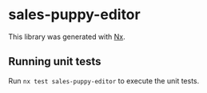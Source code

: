 # sales-puppy-editor

This library was generated with [Nx](https://nx.dev).

## Running unit tests

Run `nx test sales-puppy-editor` to execute the unit tests.
